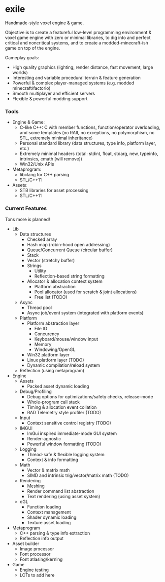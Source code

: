 # exile
Handmade-style voxel engine &amp; game.  

Objective is to create a featureful low-level programming environment & voxel game engine with zero or minimal libraries, to dig into and perfect critical and noncritical systems, and to create a modded-minecraft-ish game on top of the engine.

Gameplay goals:
   - High quality graphics (lighting, render distance, fast movement, large worlds)
   - Interesting and variable procedural terrain & feature generation
   - Powerful &amp; complex player-managed systems (e.g. modded minecraft/factorio)
   - Smooth multiplayer and efficient servers
   - Flexible &amp; powerful modding support

### Tools
- Engine & Game:
  - C-like C++: C with member functions, function/operator overloading, and some templates (no RAII, no exceptions, no polymorphism, no STL, extremely minimal inheritance)
  - Personal standard library (data structures, type info, platform layer, etc.)
  - Extremely minimal headers (total: stdint, float, stdarg, new, typeinfo, intrinsics, cmath [will remove])
  - Win32/Unix APIs
- Metaprogram:
  - libclang for C++ parsing
  - STL/C++11
- Assets:
  - STB libraries for asset processing
  - STL/C++11

### Current Features
Tons more is planned!
- Lib
   - Data structures
     - Checked array
     - Hash map (robin-hood open addressing)
     - Queue/Concurrent Queue (circular buffer)
     - Stack
     - Vector (stretchy buffer)
     - Strings
       - Utility
       - Reflection-based string formatting
     - Allocator & allocation context system
       - Platform abstraction
       - Pool allocator (used for scratch & joint allocations)
       - Free list (TODO)
   - Async
     - Thread pool
     - Async job/event system (integrated with platform events)
   - Platform
     - Platform abstraction layer
       - File IO
       - Concurency
       - Keyboard/mouse/window input
       - Memory
       - Windowing/OpenGL
     - Win32 platform layer
     - Linux platform layer (TODO)
     - Dynamic compilation/reload system
   - Reflection (using metaprogram)
 - Engine
   - Assets
     - Packed asset dynamic loading
   - Debug/Profiling
     - Debug options for optimizations/safety checks, release-mode
     - Whole-program call stack
     - Timing & allocation event collation
     - RAD Telemetry style profiler (TODO)
   - Input
     - Context sensitive control registry (TODO)
   - IMGUI
     - ImGui inspired immediate-mode GUI system
     - Render-agnostic
     - Powerful window formatting (TODO)
   - Logging 
     - Thread-safe &amp; flexible logging system
     - Context &amp; info formatting
   - Math
     - Vector &amp; matrix math
     - SIMD and intrinsic trig/vector/matrix math (TODO)
   - Rendering
     - Meshing
     - Render command list abstraction
     - Text rendering (using asset system)
   - oGL
     - Function loading
     - Context management
     - Shader dynamic loading
     - Texture asset loading
 - Metaprogram
   - C++ parsing &amp; type info extraction
   - Reflection info output
 - Asset builder
   - Image processor
   - Font processor
   - Font atlasing/kerning
 - Game
   - Engine testing
   - LOTs to add here

